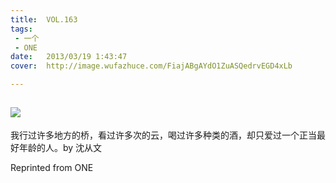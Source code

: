 ```yaml
---
title:	VOL.163
tags:
 - 一个
 - ONE
date:	2013/03/19 1:43:47
cover:	http://image.wufazhuce.com/FiajABgAYdO1ZuASQedrvEGD4xLb

---
```

![](http://image.wufazhuce.com/FiajABgAYdO1ZuASQedrvEGD4xLb)
---

我行过许多地方的桥，看过许多次的云，喝过许多种类的酒，却只爱过一个正当最好年龄的人。by 沈从文
 
Reprinted from ONE

